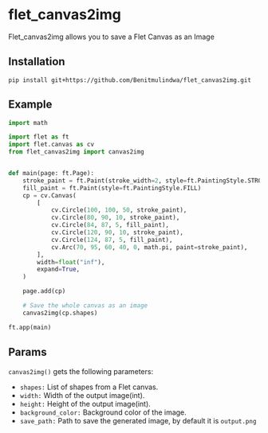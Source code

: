 # flet_canvas2img
Flet_canvas2img allows you to save a Flet Canvas as an Image
## Installation
```
pip install git+https://github.com/Benitmulindwa/flet_canvas2img.git
```
## Example
```python
import math

import flet as ft
import flet.canvas as cv
from flet_canvas2img import canvas2img


def main(page: ft.Page):
    stroke_paint = ft.Paint(stroke_width=2, style=ft.PaintingStyle.STROKE)
    fill_paint = ft.Paint(style=ft.PaintingStyle.FILL)
    cp = cv.Canvas(
        [
            cv.Circle(100, 100, 50, stroke_paint),
            cv.Circle(80, 90, 10, stroke_paint),
            cv.Circle(84, 87, 5, fill_paint),
            cv.Circle(120, 90, 10, stroke_paint),
            cv.Circle(124, 87, 5, fill_paint),
            cv.Arc(70, 95, 60, 40, 0, math.pi, paint=stroke_paint),
        ],
        width=float("inf"),
        expand=True,
    )

    page.add(cp)

    # Save the whole canvas as an image
    canvas2img(cp.shapes)

ft.app(main)

```
## Params
`canvas2img()` gets the following parameters:

- `shapes:` List of shapes from a Flet canvas.
- `width:` Width of the output image(int).
- `height:` Height of the output image(int).
- `background_color:` Background color of the image.
- `save_path:` Path to save the generated image, by default it is `output.png`
